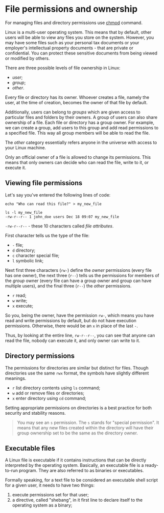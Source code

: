 # File permissions and ownership

For managing files and directory permissions use
[chmod](/linux/terminal/commands/chmod.md) command.

Linux is a multi-user operating system. This means that by default, other users will be
able to view any files you store on the system. However, you may have some files such as
your personal tax documents or your employer's intellectual property documents - that
are private or confidential. You can protect these sensitive documents from being viewed
or modified by others.

There are three possible levels of file ownership in Linux:

- *user*;
- *group*;
- *other*.

Every file or directory has its owner. Whoever creates a file, namely the user, at the
time of creation, becomes the owner of that file by default.

Additionally, users can belong to *groups* which are given access to particular files
and folders by their owners. A group of users can also share ownership of a file. Each
file or directory has a group owner. For example, we can create a group, add users to
this group and add read permissions to a specified file. This way all group members will
be able to read the file.

The *other* category essentially refers anyone in the universe with access to your Linux
machine.

Only an official owner of a file is allowed to change its permissions. This means that
only owners can decide who can read the file, write to it, or execute it.

## Viewing file permissions

Let's say you've entered the following lines of code:

```shell
echo "Who can read this file?" > my_new_file

ls -l my_new_file
-rw-r--r-- 1 john_doe users Dec 18 09:07 my_new_file
```

`-rw-r--r--` - these 10 characters called *file attributes*.

First character tells us the type of the file:

* `-` file;
* `d` directory;
* `c` character special file;
* `l` symbolic link;

Next first three characters (`rw-`) define the *owner* permissions (every file has one
owner), the next three (`r--`) tells us the permissions for members of the *group*
owner (every file can have a group owner and group can have multiple users), and the
final three (`r--`) the *other* permissions.

- `r` read;
- `w` write;
- `x` execute;

So you, being the owner, have the permission `rw-`, which means you have read and write
permissions by default, but do not have execution permissions. Otherwise, there would be
an `x` in place of the last `-`.

Thus, by looking at the entire line, `rw-r--r--`, you can see that anyone can read the
file, nobody can execute it, and only owner can write to it.

## Directory permissions

The permissions for directories are similar but distinct for files. Though directories
use the same `rwx` format, the symbols have slightly different meanings.

- `r` list directory contents using `ls` command;
- `w` add or remove files or directories;
- `x` enter directory using `cd` command;

Setting appropriate permissions on directories is a best practice for both security and
stability reasons.

> You may see an `s` permission. The `s` stands for "special permission". It means that
> any new files created within the directory will have their group ownership set to be
> the same as the directory owner.

## Executable files

A Linux file is executable if it contains instructions that can be directly interpreted
by the operating system. Basically, an executable file is a ready-to-run program. They
are also referred to as binaries or executables.

Formally speaking, for a text file to be considered an executable shell script for a
given user, it needs to have two things:

1. execute permissions set for that user;
2. a directive, called "shebang", in it first line to declare itself to the operating
system as a binary;
